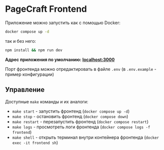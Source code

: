# PageCraft Frontend

Приложение можно запустить как с помощью Docker:

```bash
docker compose up -d
```

так и без него:

```bash
npm install && npm run dev
```

**Адрес приложения по умолчанию: [localhost:3000](http://localhost:3000)**

Порт фронтенда можно отредактировать в файле `.env` (в `.env.example` - пример конфигурации)

## Управление

Доступные `make` команды и их аналоги:

-   `make start` - запустить фронтенд (`docker compose up -d`)
-   `make stop` - остановить фронтенд (`docker compose down`)
-   `make restart` - перезапустить фронтенд (`docker compose restart`)
-   `make logs` - просмотреть логи фронтенда (`docker compose logs -f frontend`)
-   `make shell` - открыть терминал внутри контейнера фронтенда (`docker exec -it frontend sh`)
